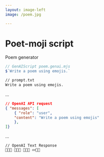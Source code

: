 ```yaml
---
layout: image-left
image: /poem.jpg

---
```

# Poet-moji script
Poem generator

<v-click at="4">

```js
// GenAIScript poem.genai.mjs
$`Write a poem using emojis.`
```

</v-click>

<v-click>

````txt
// prompt.txt
Write a poem using emojis.
````
</v-click>

<v-click>
...

````json
// OpenAI API request
{ "messages": [
    { "role": "user", 
    "content": "Write a poem using emojis"
    },
]} 
````

</v-click>

<v-click>
...

````text
// OpenAI Text Response
🌅🌻🌞 🌳🍃🍂 🌙✨🌌 💤🌠🌙
````

</v-click>

